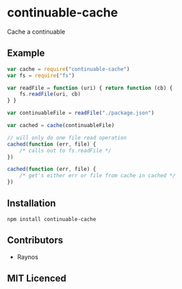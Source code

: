 # continuable-cache

<!-- [![build status][1]][2] [![dependency status][3]][4]

[![browser support][5]][6] -->

Cache a continuable

## Example

```js
var cache = require("continuable-cache")
var fs = require("fs")

var readFile = function (uri) { return function (cb) {
    fs.readFile(uri, cb)
} }

var continuableFile = readFile("./package.json")

var cached = cache(continuableFile)

// will only do one file read operation
cached(function (err, file) {
    /* calls out to fs.readFile */
})

cached(function (err, file) {
    /* get's either err or file from cache in cached */
})
```

## Installation

`npm install continuable-cache`

## Contributors

 - Raynos

## MIT Licenced

  [1]: https://secure.travis-ci.org/Colingo/continuable-cache.png
  [2]: http://travis-ci.org/Colingo/continuable-cache
  [3]: https://david-dm.org/Colingo/continuable-cache/status.png
  [4]: https://david-dm.org/Colingo/continuable-cache
  [5]: https://ci.testling.com/Colingo/continuable-cache.png
  [6]: https://ci.testling.com/Colingo/continuable-cache

